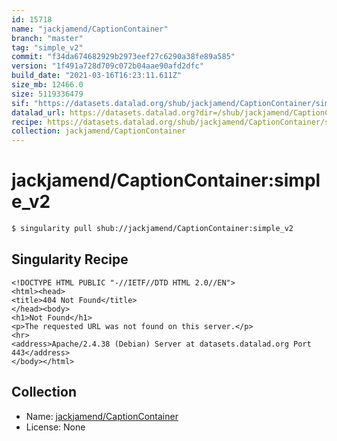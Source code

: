```yaml
---
id: 15718
name: "jackjamend/CaptionContainer"
branch: "master"
tag: "simple_v2"
commit: "f34da674682929b2973eef27c6290a38fe89a585"
version: "1f491a728d709c072b04aae90afd2dfc"
build_date: "2021-03-16T16:23:11.611Z"
size_mb: 12466.0
size: 5119336479
sif: "https://datasets.datalad.org/shub/jackjamend/CaptionContainer/simple_v2/2021-03-16-f34da674-1f491a72/1f491a728d709c072b04aae90afd2dfc.sif"
datalad_url: https://datasets.datalad.org?dir=/shub/jackjamend/CaptionContainer/simple_v2/2021-03-16-f34da674-1f491a72/
recipe: https://datasets.datalad.org/shub/jackjamend/CaptionContainer/simple_v2/2021-03-16-f34da674-1f491a72/Singularity
collection: jackjamend/CaptionContainer
---
```


# jackjamend/CaptionContainer:simple_v2

```bash
$ singularity pull shub://jackjamend/CaptionContainer:simple_v2
```

## Singularity Recipe

```singularity
<!DOCTYPE HTML PUBLIC "-//IETF//DTD HTML 2.0//EN">
<html><head>
<title>404 Not Found</title>
</head><body>
<h1>Not Found</h1>
<p>The requested URL was not found on this server.</p>
<hr>
<address>Apache/2.4.38 (Debian) Server at datasets.datalad.org Port 443</address>
</body></html>
```

## Collection

 - Name: [jackjamend/CaptionContainer](https://github.com/jackjamend/CaptionContainer)
 - License: None

